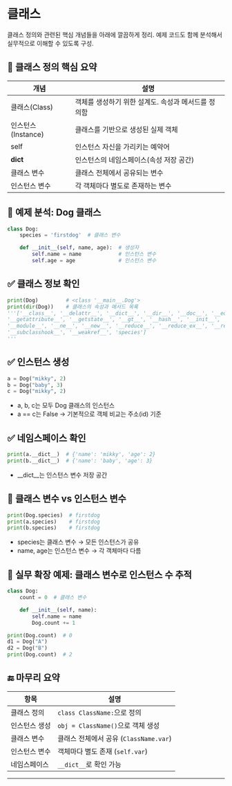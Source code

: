 # 클래스

클래스 정의와 관련된 핵심 개념들을 아래에 깔끔하게 정리. 
예제 코드도 함께 분석해서 실무적으로 이해할 수 있도록 구성.


## 🧱 클래스 정의 핵심 요약

| 개념              | 설명                                                   |
|-------------------|--------------------------------------------------------|
| 클래스(Class)     | 객체를 생성하기 위한 설계도. 속성과 메서드를 정의함     |
| 인스턴스(Instance)| 클래스를 기반으로 생성된 실제 객체                     |
| self              | 인스턴스 자신을 가리키는 예약어                        |
| __dict__          | 인스턴스의 네임스페이스(속성 저장 공간)                |
| 클래스 변수       | 클래스 전체에서 공유되는 변수                          |
| 인스턴스 변수     | 각 객체마다 별도로 존재하는 변수                       |


## 🐶 예제 분석: Dog 클래스
```python
class Dog:
    species = 'firstdog'  # 클래스 변수

    def __init__(self, name, age):  # 생성자
        self.name = name            # 인스턴스 변수
        self.age = age              # 인스턴스 변수
```

## ✅ 클래스 정보 확인
```python
print(Dog)         # <class '__main__.Dog'>
print(dir(Dog))    # 클래스의 속성과 메서드 목록
'''['__class__', '__delattr__', '__dict__', '__dir__', '__doc__', '__eq__', '__format__', '__ge__', 
'__getattribute__', '__getstate__', '__gt__', '__hash__', '__init__', '__init_subclass__', '__le__', '__lt__', 
'__module__', '__ne__', '__new__', '__reduce__', '__reduce_ex__', '__repr__', '__setattr__', '__sizeof__', '__str__', 
'__subclasshook__', '__weakref__', 'species'] 
'''
```

## ✅ 인스턴스 생성
```python
a = Dog("mikky", 2)
b = Dog("baby", 3)
c = Dog("mikky", 2)
```

- a, b, c는 모두 Dog 클래스의 인스턴스
- a == c는 False → 기본적으로 객체 비교는 주소(id) 기준
## ✅ 네임스페이스 확인
```python
print(a.__dict__)  # {'name': 'mikky', 'age': 2}
print(b.__dict__)  # {'name': 'baby', 'age': 3}
```

- __dict__는 인스턴스 변수 저장 공간

## 🧠 클래스 변수 vs 인스턴스 변수
```python
print(Dog.species)  # firstdog
print(a.species)    # firstdog
print(b.species)    # firstdog
```

- species는 클래스 변수 → 모든 인스턴스가 공유
- name, age는 인스턴스 변수 → 각 객체마다 다름

## 🧪 실무 확장 예제: 클래스 변수로 인스턴스 수 추적
```python
class Dog:
    count = 0  # 클래스 변수

    def __init__(self, name):
        self.name = name
        Dog.count += 1

print(Dog.count)  # 0
d1 = Dog("A")
d2 = Dog("B")
print(Dog.count)  # 2
```


## 🔚 마무리 요약
| 항목             | 설명                                      |
|------------------|-------------------------------------------|
| 클래스 정의       | `class ClassName:`으로 정의                |
| 인스턴스 생성     | `obj = ClassName()`으로 객체 생성           |
| 클래스 변수       | 클래스 전체에서 공유 (`ClassName.var`)      |
| 인스턴스 변수     | 객체마다 별도 존재 (`self.var`)             |
| 네임스페이스      | `__dict__`로 확인 가능                      |

---



